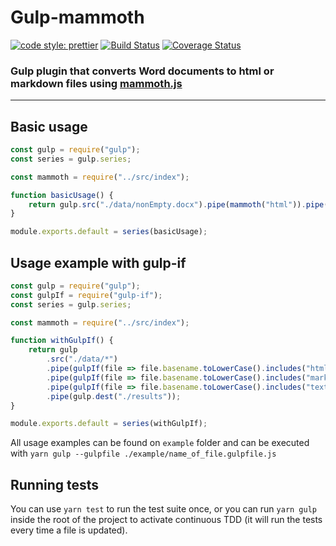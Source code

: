 # Gulp-mammoth

[![code style: prettier](https://img.shields.io/badge/code_style-prettier-ff69b4.svg?style=flat-square)](https://github.com/prettier/prettier) [![Build Status](https://travis-ci.org/lgcavalheiro/gulp-mammoth.svg?branch=main)](https://travis-ci.org/lgcavalheiro/gulp-mammoth) [![Coverage Status](https://coveralls.io/repos/github/lgcavalheiro/gulp-mammoth/badge.svg?branch=main&service=github)](https://coveralls.io/github/lgcavalheiro/gulp-mammoth?branch=main)

### Gulp plugin that converts Word documents to html or markdown files using [mammoth.js](https://github.com/mwilliamson/mammoth.js)

---

## Basic usage

```javascript
const gulp = require("gulp");
const series = gulp.series;

const mammoth = require("../src/index");

function basicUsage() {
    return gulp.src("./data/nonEmpty.docx").pipe(mammoth("html")).pipe(gulp.dest("./results"));
}

module.exports.default = series(basicUsage);
```

## Usage example with gulp-if

```javascript
const gulp = require("gulp");
const gulpIf = require("gulp-if");
const series = gulp.series;

const mammoth = require("../src/index");

function withGulpIf() {
    return gulp
        .src("./data/*")
        .pipe(gulpIf(file => file.basename.toLowerCase().includes("html"), mammoth("html")))
        .pipe(gulpIf(file => file.basename.toLowerCase().includes("markdown"), mammoth("md")))
        .pipe(gulpIf(file => file.basename.toLowerCase().includes("text"), mammoth("txt")))
        .pipe(gulp.dest("./results"));
}

module.exports.default = series(withGulpIf);
```

All usage examples can be found on `example` folder and can be executed with `yarn gulp --gulpfile ./example/name_of_file.gulpfile.js`

## Running tests

You can use `yarn test` to run the test suite once, or you can run `yarn gulp` inside the root of the project to activate continuous TDD (it will run the tests every time a file is updated).